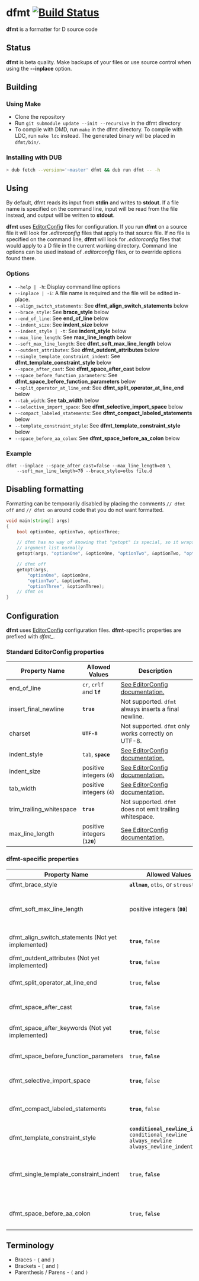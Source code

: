 # dfmt [![Build Status](https://travis-ci.org/dlang-community/dfmt.svg?branch=master)](https://travis-ci.org/dlang-community/dfmt)
**dfmt** is a formatter for D source code

## Status
**dfmt** is beta quality. Make backups of your files or use source control
when using the **--inplace** option.

## Building
### Using Make
* Clone the repository
* Run ```git submodule update --init --recursive``` in the dfmt directory
* To compile with DMD, run ```make``` in the dfmt directory. To compile with
  LDC, run ```make ldc``` instead. The generated binary will be placed in ```dfmt/bin/```.

### Installing with DUB

```sh
> dub fetch --version='~master' dfmt && dub run dfmt -- -h
```

## Using
By default, dfmt reads its input from **stdin** and writes to **stdout**.
If a file name is specified on the command line, input will be read from the
file instead, and output will be written to **stdout**.

**dfmt** uses [EditorConfig](http://editorconfig.org/) files for configuration. If you run **dfmt** on a
source file it will look for *.editorconfig* files that apply to that source file.
If no file is specified on the command line, **dfmt** will look for *.editorconfig*
files that would apply to a D file in the current working directory. Command
line options can be used instead of *.editorconfig* files, or to override options
found there.

### Options
* `--help | -h`: Display command line options
* `--inplace | -i`: A file name is required and the file will be edited in-place.
* `--align_switch_statements`: See **dfmt_align_switch_statements** below
* `--brace_style`: See **brace_style** below
* `--end_of_line`: See **end_of_line** below
* `--indent_size`: See **indent_size** below
* `--indent_style | -t`: See **indent_style** below
* `--max_line_length`: See **max_line_length** below
* `--soft_max_line_length`: See **dfmt_soft_max_line_length** below
* `--outdent_attributes`: See **dfmt_outdent_attributes** below
* `--single_template_constraint_indent`: See **dfmt_template_constraint_style** below
* `--space_after_cast`: See **dfmt_space_after_cast** below
* `--space_before_function_parameters`: See **dfmt_space_before_function_parameters** below
* `--split_operator_at_line_end`: See **dfmt_split_operator_at_line_end** below
* `--tab_width`: See **tab_width** below
* `--selective_import_space`: See **dfmt_selective_import_space** below
* `--compact_labeled_statements`: See **dfmt_compact_labeled_statements** below
* `--template_constraint_style`: See **dfmt_template_constraint_style** below
* `--space_before_aa_colon`: See **dfmt_space_before_aa_colon** below

### Example
```
dfmt --inplace --space_after_cast=false --max_line_length=80 \
    --soft_max_line_length=70 --brace_style=otbs file.d
```

## Disabling formatting
Formatting can be temporarily disabled by placing the comments ```// dfmt off```
and ```// dfmt on``` around code that you do not want formatted.

```d
void main(string[] args)
{
    bool optionOne, optionTwo, optionThree;

    // dfmt has no way of knowing that "getopt" is special, so it wraps the
    // argument list normally
    getopt(args, "optionOne", &optionOne, "optionTwo", &optionTwo, "optionThree", &optionThree);

    // dfmt off
    getopt(args,
        "optionOne", &optionOne,
        "optionTwo", &optionTwo,
        "optionThree", &optionThree);
    // dfmt on
}
```

## Configuration
**dfmt** uses [EditorConfig](http://editorconfig.org/) configuration files.
**dfmt**-specific properties are prefixed with *dfmt_*.
### Standard EditorConfig properties
Property Name | Allowed Values | Description
--------------|----------------|------------
end_of_line | `cr`, `crlf` and **`lf`** | [See EditorConfig documentation.](https://github.com/editorconfig/editorconfig/wiki/EditorConfig-Properties#end_of_line)
insert_final_newline | **`true`** | Not supported. `dfmt` always inserts a final newline.
charset | **`UTF-8`** | Not supported. `dfmt` only works correctly on UTF-8.
indent_style | `tab`, **`space`** | [See EditorConfig documentation.](https://github.com/editorconfig/editorconfig/wiki/EditorConfig-Properties#indent_style)
indent_size | positive integers (**`4`**) | [See EditorConfig documentation.](https://github.com/editorconfig/editorconfig/wiki/EditorConfig-Properties#indent_size)
tab_width | positive integers (**`4`**) | [See EditorConfig documentation.](https://github.com/editorconfig/editorconfig/wiki/EditorConfig-Properties#tab_width)
trim_trailing_whitespace | **`true`** | Not supported. `dfmt` does not emit trailing whitespace.
max_line_length | positive integers (**`120`**) | [See EditorConfig documentation.](https://github.com/editorconfig/editorconfig/wiki/EditorConfig-Properties#max_line_length)
### dfmt-specific properties
Property Name | Allowed Values | Description
--------------|----------------|------------
dfmt_brace_style | **`allman`**, `otbs`, or `stroustrup` | [See Wikipedia](https://en.wikipedia.org/wiki/Brace_style)
dfmt_soft_max_line_length | positive integers (**`80`**) | The formatting process will usually keep lines below this length, but they may be up to *max_line_length* columns long.
dfmt_align_switch_statements (Not yet implemented) | **`true`**, `false` | Align labels, cases, and defaults with their enclosing switch.
dfmt_outdent_attributes (Not yet implemented) | **`true`**, `false`| Decrease the indentation level of attributes.
dfmt_split_operator_at_line_end | `true`, **`false`** | Place operators on the end of the previous line when splitting lines.
dfmt_space_after_cast | **`true`**, `false` | Insert space after the closing paren of a `cast` expression.
dfmt_space_after_keywords (Not yet implemented) | **`true`**, `false` | Insert space after `if`, `while`, `foreach`, etc, and before the `(`.
dfmt_space_before_function_parameters | `true`, **`false`** | Insert space before the opening paren of a function parameter list.
dfmt_selective_import_space | **`true`**, `false` | Insert space after the module name and before the `:` for selective imports.
dfmt_compact_labeled_statements | **`true`**, `false` | Place labels on the same line as the labeled `switch`, `for`, `foreach`, or `while` statement.
dfmt_template_constraint_style | **`conditional_newline_indent`** `conditional_newline` `always_newline` `always_newline_indent` | Control the formatting of template constraints.
dfmt_single_template_constraint_indent | `true`, **`false`** | Set if the constraints are indented by a single tab instead of two. Has only an effect if the style set to `always_newline_indent` or `conditional_newline_indent`.
dfmt_space_before_aa_colon | `true`, **`false`** | Adds a space after an associative array key before the `:` like in older dfmt versions.

## Terminology
* Braces - `{` and `}`
* Brackets - `[` and `]`
* Parenthesis / Parens  - `(` and `)`
